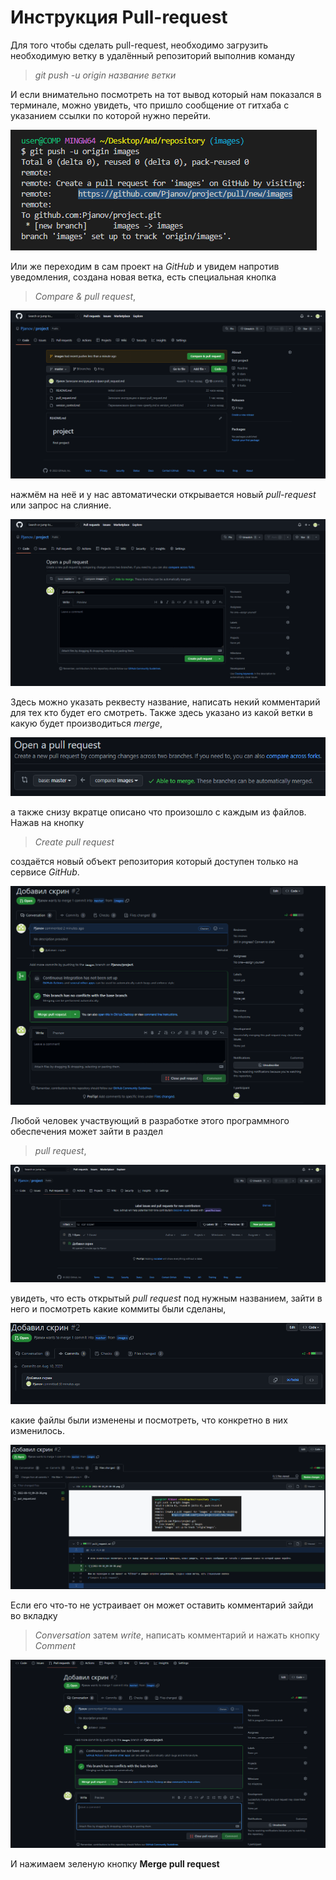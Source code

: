 # Инструкция Pull-request

Для того чтобы сделать pull-request, необходимо загрузить необходимую ветку в удалённый репозиторий выполнив команду
 >*git push -u origin название ветки* 

И если внимательно посмотреть на тот вывод который нам показался в терминале, можно увидеть, что пришло сообщение от гитхаба с указанием ссылки по которой нужно перейти.

![](/screen/2022-08-10_09-20-38.png)

Или же переходим в сам проект на *GitHub* и увидем напротив уведомления, создана новая ветка, есть специальная кнопка 
>*Compare & pull request*, 

![](/screen/2022-08-10_09-32-35.png)

нажмём на неё и у нас автоматически открывается новый *pull-request* или запрос на слияние.

![](/screen/2022-08-10_09-38-22.png)

 Здесь можно указать реквесту название, написать некий комментарий для тех кто будет его смотреть. Также здесь указано из какой ветки в какую будет производиться *merge*,

 ![](/screen/2022-08-10_09-45-47.png)
 
  а также снизу вкратце описано что произошло с каждым из файлов. Нажав на кнопку 
 >*Create pull request* 
 
 создаётся новый объект репозитория который доступен только на сервисе *GitHub*.

 ![](/screen/2022-08-10_09-49-51.png)

Любой человек участвующий в разработке этого программного обеспечения может зайти в раздел 
>*pull request*, 

![](/screen/2022-08-10_09-55-08.png)

увидеть, что есть открытый *pull request* под нужным названием, зайти в него и посмотреть какие коммиты были сделаны,

![](/screen/2022-08-10_09-59-00.png)

 какие файлы были изменены и посмотреть, что конкретно в них изменилось.

 ![](/screen/2022-08-10_10-02-20.png)

Если его что-то не устраивает он может оставить комментарий зайди во вкладку 
>*Conversation* затем *write*, написать комментарий и нажать кнопку *Comment*

![](/screen/2022-08-10_10-05-10.png)

И нажимаем зеленую кнопку **Merge pull request**
